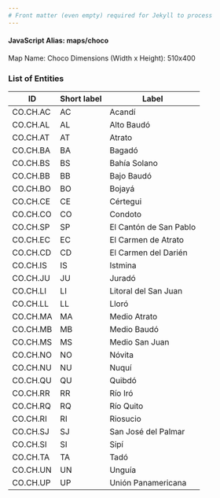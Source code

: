 ```yaml
---
# Front matter (even empty) required for Jekyll to process
---
```


#### JavaScript Alias: maps/choco

Map Name: Choco
Dimensions (Width x Height): 510x400





### List of Entities

ID | Short label | Label
---|---|---|
CO.CH.AC|AC|Acandí
CO.CH.AL|AL|Alto Baudó
CO.CH.AT|AT|Atrato
CO.CH.BA|BA|Bagadó
CO.CH.BS|BS|Bahía Solano
CO.CH.BB|BB|Bajo Baudó
CO.CH.BO|BO|Bojayá
CO.CH.CE|CE|Cértegui
CO.CH.CO|CO|Condoto
CO.CH.SP|SP|El Cantón de San Pablo
CO.CH.EC|EC|El Carmen de Atrato
CO.CH.CD|CD|El Carmen del Darién
CO.CH.IS|IS|Istmina
CO.CH.JU|JU|Juradó
CO.CH.LI|LI|Litoral del San Juan
CO.CH.LL|LL|Lloró
CO.CH.MA|MA|Medio Atrato
CO.CH.MB|MB|Medio Baudó
CO.CH.MS|MS|Medio San Juan
CO.CH.NO|NO|Nóvita
CO.CH.NU|NU|Nuquí
CO.CH.QU|QU|Quibdó
CO.CH.RR|RR|Río Iró
CO.CH.RQ|RQ|Río Quito
CO.CH.RI|RI|Riosucio
CO.CH.SJ|SJ|San José del Palmar
CO.CH.SI|SI|Sipí
CO.CH.TA|TA|Tadó
CO.CH.UN|UN|Unguía
CO.CH.UP|UP|Unión Panamericana